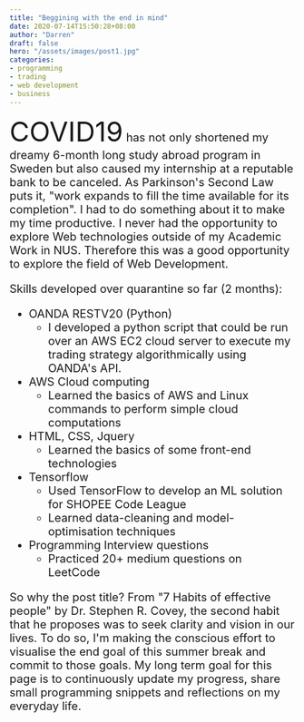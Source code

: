 ```yaml
---
title: "Beggining with the end in mind"
date: 2020-07-14T15:50:28+08:00
author: "Darren"
draft: false
hero: "/assets/images/post1.jpg"
categories:
- programming
- trading
- web development
- business
---
```


<span style="font-size:1.25rem;">
<span style="font-size:3rem;">COVID19</span> has not only shortened my dreamy 6-month long study abroad program in Sweden but also caused my internship at a reputable bank to be canceled. As Parkinson's Second Law puts it, "work expands to fill the time available for its completion". I had to do something about it to make my time productive. I never had the opportunity to explore Web technologies outside of my Academic Work in NUS. Therefore this was a good opportunity to explore the field of Web Development.

Skills developed over quarantine so far (2 months):

* OANDA RESTV20 (Python)
    * I developed a python script that could be run over an AWS EC2 cloud server to execute my trading strategy algorithmically using OANDA's API.
* AWS Cloud computing
    * Learned the basics of AWS and Linux commands to perform simple cloud computations  
* HTML, CSS, Jquery
    * Learned the basics of some front-end technologies
* Tensorflow
    * Used TensorFlow to develop an ML solution for SHOPEE Code League
    * Learned data-cleaning and model-optimisation techniques
* Programming Interview questions
    *  Practiced 20+ medium questions on LeetCode 

 So why the post title? From "7 Habits of effective people" by Dr. Stephen R. Covey, the second habit that he proposes was to seek clarity and vision in our lives. To do so, I'm making the conscious effort to visualise the end goal of this summer break and commit to those goals. My long term goal for this page is to continuously update my progress, share small programming snippets and reflections on my everyday life. 